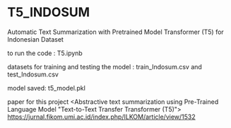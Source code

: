 # T5_INDOSUM
Automatic Text Summarization with Pretrained Model Transformer (T5) for Indonesian Dataset

to run the code :
T5.ipynb

datasets for training and testing the model :
train_Indosum.csv and test_Indosum.csv

model saved:
t5_model.pkl

paper for this project <Abstractive text summarization using Pre-Trained Language Model "Text-to-Text Transfer Transformer (T5)">
https://jurnal.fikom.umi.ac.id/index.php/ILKOM/article/view/1532
